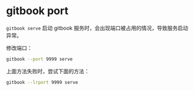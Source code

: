 gitbook port
===

`gitbook serve` 启动 gitbook 服务时，会出现端口被占用的情况，导致服务启动异常。

修改端口：

```bash
gitbook --port 9999 serve
```

上面方法失败时，尝试下面的方法：

```bash
gitbook --lrport 9999 serve
```
